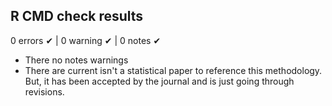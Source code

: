 ## R CMD check results
0 errors ✔ | 0 warning ✔ | 0 notes ✔

* There no notes warnings
* There are current isn't a statistical paper to reference this methodology. But, it has been accepted by the journal and is just going through revisions.
